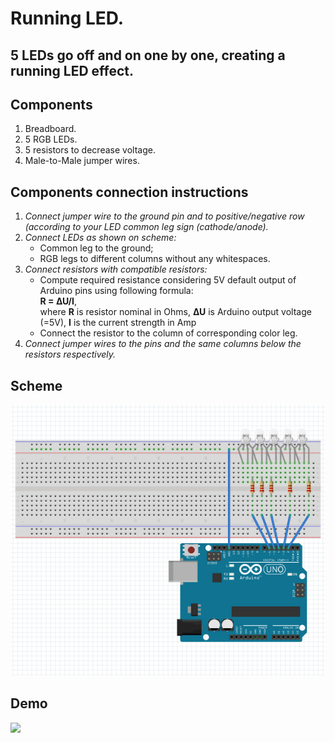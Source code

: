 # **Running LED.**
## 5 LEDs go off and on one by one, creating a running LED effect.
## **Components**
1. Breadboard.
2. 5 RGB LEDs.
3. 5 resistors to decrease voltage.
4. Male-to-Male jumper wires.
## **Components connection instructions**
1. _Connect jumper wire to the ground pin and to positive/negative row (according to your LED common leg sign (cathode/anode)._
2. _Connect LEDs as shown on scheme:_
    - Common leg to the ground;
    - RGB legs to different columns without any whitespaces.
3. _Connect resistors with compatible resistors:_
    - Compute required resistance considering 5V default output of Arduino pins using following formula: <br>**R = ∆U/I**,<br>where **R** is resistor nominal in Ohms, **∆U** is Arduino output voltage (=5V), **I** is the current strength in Amp
    - Connect the resistor to the column of corresponding color leg.
4. _Connect jumper wires to the pins and the same columns below the resistors respectively._
## **Scheme**
<img src=".src/scheme.png">

## **Demo**
<img src=".src/demo.gif">